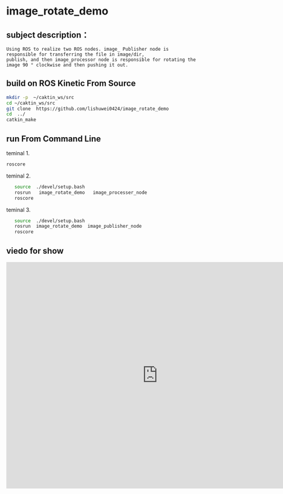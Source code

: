 # image_rotate_demo
## subject description：
```
Using ROS to realize two ROS nodes. image_ Publisher node is responsible for transferring the file in image/dir,
publish, and then image_processor node is responsible for rotating the image 90 ° clockwise and then pushing it out.
```

## build  on ROS Kinetic From Source
```bash
mkdir -p  ~/caktin_ws/src  
cd ~/caktin_ws/src  
git clone  https://github.com/lishuwei0424/image_rotate_demo  
cd  ../  
catkin_make  
```    

## run From Command Line   
teminal 1.
```bash
roscore  
```

teminal 2. 
```bash
   source  ./devel/setup.bash  
   rosrun   image_rotate_demo   image_processer_node  
   roscore  
 ```

teminal 3.   
```bash
   source  ./devel/setup.bash  
   rosrun  image_rotate_demo  image_publisher_node  
   roscore  
```

## viedo for show
<iframe src="https://www.bilibili.com/video/BV1wT4y1j7sR" scrolling="no" width="800px" height="600px" border="0" frameborder="no" framespacing="0" allowfullscreen="true"> </iframe>




